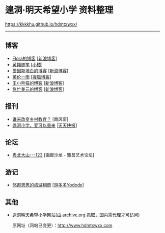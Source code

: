 # 遑洞·明天希望小学 资料整理

 https://kkkkhu.github.io/hdmtxwxx/

---



## 博客

-  [Flora的博客](Flora/readme.md)  [[新浪博客](http://blog.sina.com.cn/florakang)]
-  [黄翔随笔](xiaonow/readme.md)  [[小楼](http://www.xiaonow.cn/)]
-  [爱因斯坦白的博客](qinyingfei/blog_4921d1a20100cijh.md)   [[新浪博客](http://blog.sina.com.cn/qinyingfei)]
-  [英伦一雨](grommit/135488635.md) [[搜狐博客](http://grommit.blog.sohu.com/)]
-  [王小熊猫的博客](wangxiaoyang/blog_4878a10701008b2w.md)  [[新浪博客](http://blog.sina.com.cn/wangxiaoyang)]
-  [急忙美元的博客](jimmy22/blog_4b5748ab010009x7.md) [[新浪博客](http://blog.sina.com.cn/jimmy22)]




## 报刊

- [谁来改变乡村教育？](News/105814277127.md) [南风窗]
- [遑洞小学，爱可以重来](News/9G01XNK00.md)  [[天天快报](http://kuaibao.qq.com/s/20190119G01XNK00?refer=spider)]



## 论坛

- [粤北大山---123](BBS/2355059.md)   [画廊沙龙 - 雅昌艺术论坛]

  

## 游记

-  [悠遐思思的旅游相册](Yododo/0909A8.md)  [[游多多Yododo](http://www.yododo.com/album/012C0D18F38A644AFF8080812C0909A8#)]

## 其他

- [遑洞明天希望小学网站(由 archive.org 抓取，国内需代理才可访问)](http://web.archive.org/web/20110207215446/http://www.hdmtxwxx.com/) 

  原网址（网站已变更）：http://www.hdmtxwxx.com



